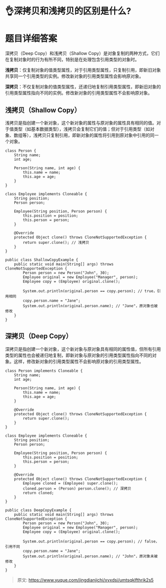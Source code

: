 # 👌深拷贝和浅拷贝的区别是什么?

# 题目详细答案
深拷贝（Deep Copy）和浅拷贝（Shallow Copy）是对象复制的两种方式，它们在复制对象时的行为有所不同，特别是在处理包含引用类型的对象时。

**浅拷贝**：仅复制对象的值类型属性，对于引用类型属性，只复制引用，即新旧对象共享同一个引用类型的实例。修改新对象的引用类型属性会影响原对象。

**深拷贝**：不仅复制对象的值类型属性，还递归地复制引用类型属性，即新旧对象的引用类型属性指向不同的实例。修改新对象的引用类型属性不会影响原对象。

## 浅拷贝（Shallow Copy）
浅拷贝是指创建一个新对象，这个新对象的属性与原对象的属性具有相同的值。对于值类型（如基本数据类型），浅拷贝会复制它们的值；但对于引用类型（如对象、数组等），浅拷贝只复制引用，即新对象的属性将引用到原对象中引用的同一个对象。

```plain
class Person {
    String name;
    int age;

    Person(String name, int age) {
        this.name = name;
        this.age = age;
    }
}

class Employee implements Cloneable {
    String position;
    Person person;

    Employee(String position, Person person) {
        this.position = position;
        this.person = person;
    }

    @Override
    protected Object clone() throws CloneNotSupportedException {
        return super.clone(); // 浅拷贝
    }
}

public class ShallowCopyExample {
    public static void main(String[] args) throws CloneNotSupportedException {
        Person person = new Person("John", 30);
        Employee original = new Employee("Manager", person);
        Employee copy = (Employee) original.clone();

        System.out.println(original.person == copy.person); // true，引用相同
        copy.person.name = "Jane";
        System.out.println(original.person.name); // "Jane"，原对象也被修改
    }
}
```

## 深拷贝（Deep Copy）
深拷贝是指创建一个新对象，这个新对象与原对象具有相同的属性值，但所有引用类型的属性也会被递归地复制，即新对象与原对象的引用类型属性指向不同的对象。这样，修改新对象的引用类型属性不会影响原对象的引用类型属性。

```plain
class Person implements Cloneable {
    String name;
    int age;

    Person(String name, int age) {
        this.name = name;
        this.age = age;
    }

    @Override
    protected Object clone() throws CloneNotSupportedException {
        return super.clone();
    }
}

class Employee implements Cloneable {
    String position;
    Person person;

    Employee(String position, Person person) {
        this.position = position;
        this.person = person;
    }

    @Override
    protected Object clone() throws CloneNotSupportedException {
        Employee cloned = (Employee) super.clone();
        cloned.person = (Person) person.clone(); // 深拷贝
        return cloned;
    }
}

public class DeepCopyExample {
    public static void main(String[] args) throws CloneNotSupportedException {
        Person person = new Person("John", 30);
        Employee original = new Employee("Manager", person);
        Employee copy = (Employee) original.clone();

        System.out.println(original.person == copy.person); // false，引用不同
        copy.person.name = "Jane";
        System.out.println(original.person.name); // "John"，原对象未被修改
    }
}
```





> 原文: <https://www.yuque.com/jingdianjichi/xyxdsi/umtsqklfthrik2s5>
